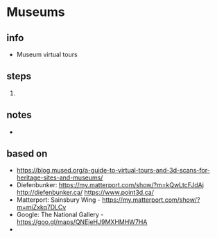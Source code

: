 # Museums  

## info  
* Museum virtual tours 

## steps  
1. 

## notes  
*  

## based on  
*  https://blog.mused.org/a-guide-to-virtual-tours-and-3d-scans-for-heritage-sites-and-museums/
*  Diefenbunker: https://my.matterport.com/show/?m=kQwLtcFJdAj http://diefenbunker.ca/ https://www.point3d.ca/
*  Matterport: Sainsbury Wing - https://my.matterport.com/show/?m=miZxkq7DLCv
*  Google: The National Gallery - https://goo.gl/maps/QNEjeHJ9MXHMHW7HA 
*  

